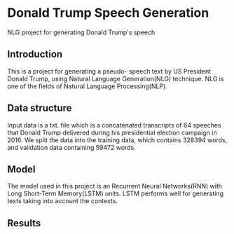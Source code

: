 # Donald Trump Speech Generation
NLG project for generating Donald Trump's speech

## Introduction
This is a project for generating a pseudo- speech text by US President Donald Trump, using Natural Language Generation(NLG) technique. NLG is one of the fields of Natural Language Processing(NLP). 

## Data structure
Input data is a txt. file which is a concatenated transcripts of 64 speeches that Donald Trump delivered during his presidential election campaign in 2016. We split the data into the training data, which contains 328394 words, and validation data containing 59472 words.

## Model
The model used in this project is an Recurrent Neural Networks(RNN) with Long Short-Term Memory(LSTM) units. LSTM performs well for generating texts taking into account the contexts.

## Results
